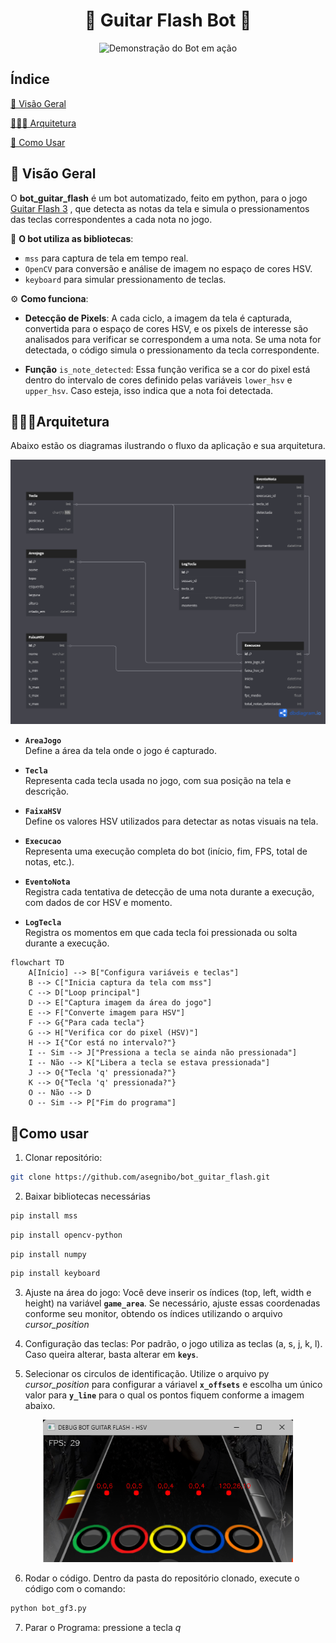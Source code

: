 <h1 align="center">🎸 Guitar Flash Bot 🎸</h1>

<p align="center">
  <img src="images/gif_bot_gf3.gif" width="450" alt="Demonstração do Bot em ação">
</p>

## Índice
[🔧 Visão Geral](https://github.com/asegnibo/bot_guitar_flash?#-vis%C3%A3o-geral)

[👷🏽‍♂️ Arquitetura](https://github.com/asegnibo/bot_guitar_flash/edit/main/README.md#%EF%B8%8Farquitetura)

[🚀 Como Usar](https://github.com/asegnibo/bot_guitar_flash/edit/main/README.md#como-usar)


## 🔧 Visão Geral

O **bot_guitar_flash** é um bot automatizado, feito em python, para o jogo [Guitar Flash 3](https://guitarflash3.com/) , que detecta as notas da tela e simula o pressionamentos das teclas correspondentes a cada nota no jogo. 

📗 **O bot utiliza as bibliotecas**:

- `mss` para captura de tela em tempo real.
- `OpenCV` para conversão e análise de imagem no espaço de cores HSV.
- `keyboard` para simular pressionamento de teclas.

⚙️ **Como funciona**:
- **Detecção de Pixels**: A cada ciclo, a imagem da tela é capturada, convertida para o espaço de cores HSV, e os pixels de interesse são analisados para verificar se correspondem a uma nota. Se uma nota for detectada, o código simula o pressionamento da tecla correspondente.

- **Função** `is_note_detected`: Essa função verifica se a cor do pixel está dentro do intervalo de cores definido pelas variáveis `lower_hsv` e `upper_hsv`. Caso esteja, isso indica que a nota foi detectada.

## 👷🏽‍♂️Arquitetura

Abaixo estão os diagramas ilustrando o fluxo da aplicação e sua arquitetura.


<p align="center">
   <img src="images/diagrama1.png" width= "900">
</p>

- **`AreaJogo`**  
  Define a área da tela onde o jogo é capturado.

- **`Tecla`**  
  Representa cada tecla usada no jogo, com sua posição na tela e descrição.

- **`FaixaHSV`**  
  Define os valores HSV utilizados para detectar as notas visuais na tela.

- **`Execucao`**  
  Representa uma execução completa do bot (início, fim, FPS, total de notas, etc.).

- **`EventoNota`**  
  Registra cada tentativa de detecção de uma nota durante a execução, com dados de cor HSV e momento.

- **`LogTecla`**  
  Registra os momentos em que cada tecla foi pressionada ou solta durante a execução.


```mermaid
flowchart TD
    A[Início] --> B["Configura variáveis e teclas"]
    B --> C["Inicia captura da tela com mss"]
    C --> D["Loop principal"]
    D --> E["Captura imagem da área do jogo"]
    E --> F["Converte imagem para HSV"]
    F --> G{"Para cada tecla"}
    G --> H["Verifica cor do pixel (HSV)"]
    H --> I{"Cor está no intervalo?"}
    I -- Sim --> J["Pressiona a tecla se ainda não pressionada"]
    I -- Não --> K["Libera a tecla se estava pressionada"]
    J --> O{"Tecla 'q' pressionada?"}
    K --> O{"Tecla 'q' pressionada?"}
    O -- Não --> D
    O -- Sim --> P["Fim do programa"]

```

## 🚀Como usar

1. Clonar repositório:
```bash
git clone https://github.com/asegnibo/bot_guitar_flash.git
```
2. Baixar bibliotecas necessárias
```bash
pip install mss
```
```bash
pip install opencv-python
```
```bash
pip install numpy
```
```bash
pip install keyboard
```
3. Ajuste na área do jogo: Você deve inserir os índices (top, left, width e height) na variável **`game_area`**. Se necessário, ajuste essas coordenadas conforme seu monitor, obtendo os índices utilizando o arquivo *cursor_position*

4. Configuração das teclas: Por padrão, o jogo utiliza as teclas (a, s, j, k, l). Caso queira alterar, basta alterar em **`keys`**.

5. Selecionar os circulos de identificação. Utilize o arquivo py *cursor_position* para configurar a váriavel **`x_offsets`** e escolha um único valor para **`y_line`** para o qual os pontos fiquem conforme a imagem abaixo.
<p align="center">
  <img src="images/DEBUG BOT GUITAR FLASH - HSV 30_04_2025 16_53_45.png" width="400">
</p>

6. Rodar o código. Dentro da pasta do repositório clonado, execute o código com o comando:
```bash
python bot_gf3.py
```

7. Parar o Programa: pressione a tecla *q*




